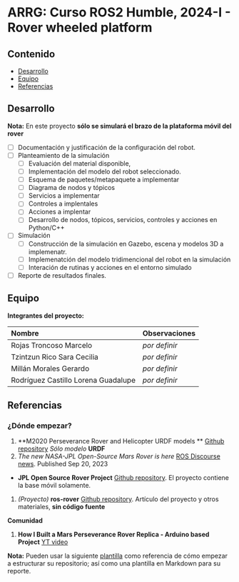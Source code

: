 # ARRG: Curso ROS2 Humble, 2024-I  - Rover wheeled platform

## Contenido

- [Desarrollo](#desarrollo)
- [Equipo](#equipo)
- [Referencias](#referencias)

## Desarrollo

**Nota:** En este proyecto **sólo se simulará el brazo de la plataforma móvil del rover**

- [ ] Documentación y justificación de la configuración del robot.
- [ ] Planteamiento de la simulación
	- [ ] Evaluación del material disponible,
 	- [ ] Implementación del modelo del robot seleccionado.
  	- [ ]  Esquema de paquetes/metapaquete a implementar
  	- [ ]  Diagrama de nodos y tópicos
  	- [ ]  Servicios a implementar
  	- [ ]  Controles a implentales
  	- [ ]  Acciones a implentar
  	- [ ]  Desarrollo de nodos, tópicos, servicios, controles y acciones en Python/C++
- [ ] Simulación
	- [ ] Construcción de la simulación en Gazebo, escena y modelos 3D a implemenatr.
	- [ ] Implemenatción del modelo tridimencional del robot en la simulación
 	- [ ] Interación de rutinas y acciones en el entorno simulado
- [ ] Reporte de resultados finales.

## Equipo

**Integrantes del proyecto:**

| Nombre | Observaciones |
| :----------| :----------- |
| Rojas Troncoso Marcelo | *por definir* | 
| Tzintzun Rico Sara Cecilia | *por definir* | 
| Millán Morales Gerardo | *por definir* | 
| Rodríguez Castillo Lorena Guadalupe | *por definir* |

## Referencias

### ¿Dónde empezar?

1. **M2020 Perseverance Rover and Helicopter URDF models ** [Github repository](https://github.com/nasa-jpl/m2020-urdf-models) *Sólo modelo* **URDF**
1. *The new NASA-JPL Open-Source Mars Rover is here* [ROS Discourse news](https://discourse.ros.org/t/the-new-nasa-jpl-open-source-mars-rover-is-here/33650/1). Published Sep 20, 2023
  - **JPL Open Source Rover Project** [Github repository](https://github.com/nasa-jpl/open-source-rover). El proyecto contiene la base móvil solamente.
1. *(Proyecto)* **ros-rover** [Github repository](https://github.com/danielsnider/ros-rover). Artículo del proyecto y otros materiales, **sin código fuente**

**Comunidad**

1. **How I Built a Mars Perseverance Rover Replica - Arduino based Project** [YT video](https://www.youtube.com/watch?v=NOZZMsMAGh0)

**Nota:** Pueden usar la siguiente [plantilla](https://github.com/mrg-mex/mrg-plantilla-repositorio) como referencia de cómo empezar a estructurar su repositorio; así como una plantilla en Markdown para su reporte.

